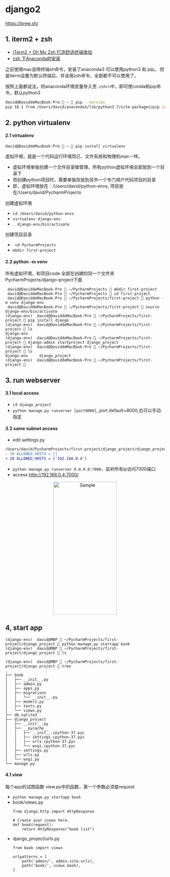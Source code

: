 # django2
https://brew.sh/


## 1. iterm2 + zsh
- [iTerm2 + Oh My Zsh 打造舒适终端体验](https://www.jianshu.com/p/9c3439cc3bdb)
- [zsh 下Anaconda的安装](https://www.jianshu.com/p/74b1c60148e8)
  
之前使用mac自带终端sh命令，安装了anaconda3 可以使用python3 和 pip。 但是iterm设置为默认终端后，并该用zsh命令，全部都不可以使用了。

按照上面都说法，将anaconda环境变量导入至```.zshrc```中，即可使conda和pip命令，默认python3
```zsh
david@DaviddeMacBook-Pro  ~  pip --version
pip 18.1 from /Users/david/anaconda3/lib/python3.7/site-packages/pip (python 3.7)
```
## 2. python virtualenv

#### 2.1 virtualenv
```
david@DaviddeMacBook-Pro  ~  pip install virtualenv
```
虚拟环境，就是一个代码运行环境而已，文件系统和物理机mac一样。
  - 虚拟环境单独创建一个文件目录做管理，所有python虚拟环境全部放到一个目录下
  - 而创建python项目时，需要单独存放到另外一个专门用户代码项目的目录
  - 即，虚拟环境放在：/Users/david/python-envs, 项目放在/Users/david/PycharmProjects
  

创建虚拟环境
- ```cd /Users/david/python-envs```
- ```virtualenv django-env```
- ```. django-env/bin/activate```

创建项目目录
- ``` cd PycharmProjects```
- ```mkdir first-project```

#### 2.2 python -m venv
所有虚拟环境，和项目code 全部在创建的同一个文件夹PycharmProjects/django-project下面

```
 david@DaviddeMacBook-Pro  ~/PycharmProjects  mkdir first-project
 david@DaviddeMacBook-Pro  ~/PycharmProjects  cd first-project
 david@DaviddeMacBook-Pro  ~/PycharmProjects/first-project  python -m venv django-env
 david@DaviddeMacBook-Pro  ~/PycharmProjects/first-project  source django-env/bin/activate
(django-env)  david@DaviddeMacBook-Pro  ~/PycharmProjects/first-project  pip install django
(django-env)  david@DaviddeMacBook-Pro  ~/PycharmProjects/first-project  ls
django-env
(django-env)  david@DaviddeMacBook-Pro  ~/PycharmProjects/first-project  django-admin startproject django_project
(django-env)  david@DaviddeMacBook-Pro  ~/PycharmProjects/first-project  ls
django-env     django_project
(django-env)  david@DaviddeMacBook-Pro  ~/PycharmProjects/first-project 
```
## 3. run webserver
#### 3.1 local access
- ```cd django_project```
- ```python manage.py runserver [port9000]```, port default=8000,也可以手动指定

#### 3.2 same subnet access

- edit settings.py
```diff
/Users/david/PycharmProjects/first-project/django_project/django_project/settings.py
- 28 ALLOWED_HOSTS = []
+ 28 ALLOWED_HOSTS = ['192.168.0.4']
```
- ```python manage.py runserver 0.0.0.0:7000```，监听所有ip访问7000端口
- access http://192.168.0.4:7000/ 
<p align="center">
    <img src="https://i.loli.net/2019/06/07/5cf9f8f1c70f232273.jpeg" alt="Sample"  width="200" height="420">
</p>

## 4, start app
    
```
(django-env)  david@MBP  ~/PycharmProjects/first-project/django_project  python manage.py startapp book
(django-env)  david@MBP  ~/PycharmProjects/first-project/django_project  ls
```
```
(django-env)  david@MBP  ~/PycharmProjects/first-project/django_project  tree
.
├── book
│   ├── __init__.py
│   ├── admin.py
│   ├── apps.py
│   ├── migrations
│   │   └── __init__.py
│   ├── models.py
│   ├── tests.py
│   └── views.py
├── db.sqlite3
├── django_project
│   ├── __init__.py
│   ├── __pycache__
│   │   ├── __init__.cpython-37.pyc
│   │   ├── settings.cpython-37.pyc
│   │   ├── urls.cpython-37.pyc
│   │   └── wsgi.cpython-37.pyc
│   ├── settings.py
│   ├── urls.py
│   └── wsgi.py
└── manage.py
```
#### 4.1 view
每个app的试图函数 view.py中的函数，第一个参数必须是request
- ```python manage.py startapp book```
- book/views.py
  ```
  from django.http import HttpResponse

  # Create your views here.
  def book(request):
      return HttpResponse("book list")
  ```
- django_project/urls.py
  ```
  from book import views

  urlpatterns = [
      path('admin/', admin.site.urls),
      path('book/', views.book),
  ]
  ```
